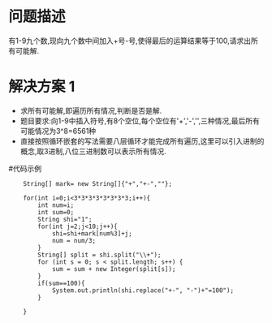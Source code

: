 # 问题描述

有1-9九个数,现向九个数中间加入+号-号,使得最后的运算结果等于100,请求出所有可能解.

# 解决方案 1

* 求所有可能解,即遍历所有情况,判断是否是解.
* 题目要求:向1-9中插入符号,有8个空位,每个空位有'+','-','',三种情况,最后所有可能情况为3^8=6561种
* 直接按照循环嵌套的写法需要八层循环才能完成所有遍历,这里可以引入进制的概念,取3进制,八位三进制数可以表示所有情况.

#代码示例
	
	
		String[] mark= new String[]{"+","+-",""};
		
		for(int i=0;i<3*3*3*3*3*3*3*3;i++){
			int num=i;
			int sum=0;
			String shi="1";
			for(int j=2;j<10;j++){
				shi=shi+mark[num%3]+j;
				num = num/3;
			}
			String[] split = shi.split("\\+");
			for (int s = 0; s < split.length; s++) {
				sum = sum + new Integer(split[s]);
			}
			if(sum==100){
				System.out.println(shi.replace("+-", "-")+"=100");
			}
			
		}